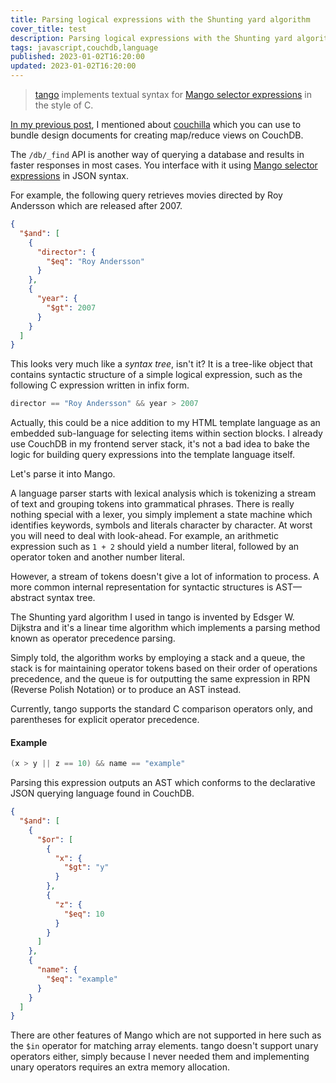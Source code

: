 ```yaml
---
title: Parsing logical expressions with the Shunting yard algorithm
cover_title: test
description: Parsing logical expressions with the Shunting yard algorithm
tags: javascript,couchdb,language
published: 2023-01-02T16:20:00
updated: 2023-01-02T16:20:00
---
```


> [tango](https://github.com/onur1/tango) implements textual syntax for [Mango selector expressions](https://docs.couchdb.org/en/stable/api/database/find.html) in the style of C.

[In my previous post](./couchilla.md), I mentioned about [couchilla](https://github.com/onur1/couchilla) which you can use to bundle design documents for creating map/reduce views on CouchDB.

The `/db/_find` API is another way of querying a database and results in faster responses in most cases. You interface with it using [Mango selector expressions](https://docs.couchdb.org/en/stable/api/database/find.html) in JSON syntax.

For example, the following query retrieves movies directed by Roy Andersson which are released after 2007.

```json
{
  "$and": [
    {
      "director": {
        "$eq": "Roy Andersson"
      }
    },
    {
      "year": {
        "$gt": 2007
      }
    }
  ]
}
```

This looks very much like a _syntax tree_, isn't it? It is a tree-like object that contains syntactic structure of a simple logical expression, such as the following C expression written in infix form.

```c
director == "Roy Andersson" && year > 2007
```

Actually, this could be a nice addition to my HTML template language as an embedded sub-language for selecting items within section blocks. I already use CouchDB in my frontend server stack, it's not a bad idea to bake the logic for building query expressions into the template language itself.

Let's parse it into Mango.

A language parser starts with lexical analysis which is tokenizing a stream of text and grouping tokens into grammatical phrases. There is really nothing special with a lexer, you simply implement a state machine which identifies keywords, symbols and literals character by character. At worst you will need to deal with look-ahead. For example, an arithmetic expression such as `1 + 2` should yield a number literal, followed by an operator token and another number literal.

However, a stream of tokens doesn't give a lot of information to process. A more common internal representation for syntactic structures is AST&mdash;abstract syntax tree.

The Shunting yard algorithm I used in tango is invented by Edsger W. Dijkstra and it's a linear time algorithm which implements a parsing method known as operator precedence parsing.

Simply told, the algorithm works by employing a stack and a queue, the stack is for maintaining operator tokens based on their order of operations precedence, and the queue is for outputting the same expression in RPN (Reverse Polish Notation) or to produce an AST instead.

Currently, tango supports the standard C comparison operators only, and parentheses for explicit operator precedence.

#### Example

```c
(x > y || z == 10) && name == "example"
```

Parsing this expression outputs an AST which conforms to the declarative JSON querying language found in CouchDB.

```json
{
  "$and": [
    {
      "$or": [
        {
          "x": {
            "$gt": "y"
          }
        },
        {
          "z": {
            "$eq": 10
          }
        }
      ]
    },
    {
      "name": {
        "$eq": "example"
      }
    }
  ]
}
```

There are other features of Mango which are not supported in here such as the `$in` operator for matching array elements. tango doesn't support unary operators either, simply because I never needed them and implementing unary operators requires an extra memory allocation.
